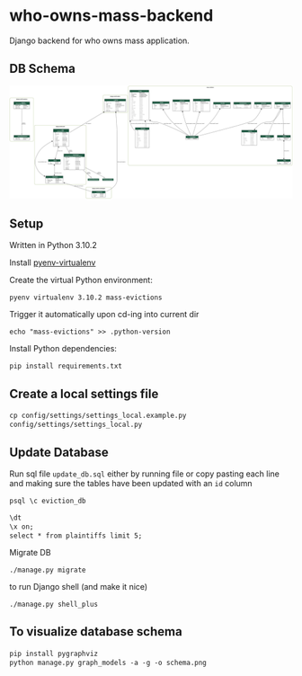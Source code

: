 # who-owns-mass-backend
Django backend for who owns mass application.

## DB Schema
![mass_evictions schema](./schema.png)

## Setup
Written in Python 3.10.2

Install [pyenv-virtualenv](https://github.com/pyenv/pyenv-virtualenv)

Create the virtual Python environment:
```shell
pyenv virtualenv 3.10.2 mass-evictions
```
Trigger it automatically upon cd-ing into current dir
```shell
echo "mass-evictions" >> .python-version
```

Install Python dependencies:
```shell
pip install requirements.txt
```

## Create a local settings file
```shell
cp config/settings/settings_local.example.py config/settings/settings_local.py
```

## Update Database
Run sql file `update_db.sql` either by running file or copy pasting each line and making sure the tables have been updated with an `id` column

```shell
psql \c eviction_db
```
```psql
\dt
\x on;
select * from plaintiffs limit 5;
```

Migrate DB

```shell
./manage.py migrate     
```

to run Django shell (and make it nice)
```
./manage.py shell_plus
```

## To visualize database schema
```shell
pip install pygraphviz
python manage.py graph_models -a -g -o schema.png
```

